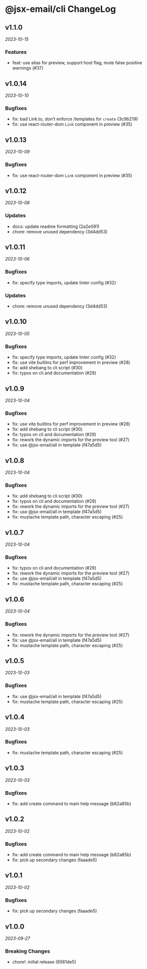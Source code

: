 # @jsx-email/cli ChangeLog

## v1.1.0

_2023-10-15_

### Features

- feat: use alias for preview, support host flag, mute false positive warnings (#37)

## v1.0.14

_2023-10-10_

### Bugfixes

- fix: bad Link.to, don't enforce /templates for `create` (3c9b219)
- fix: use react-router-dom `Link` component in preview (#35)

## v1.0.13

_2023-10-09_

### Bugfixes

- fix: use react-router-dom `Link` component in preview (#35)

## v1.0.12

_2023-10-08_

### Updates

- docs: update readme formatting (2a2e091)
- chore: remove unused dependency (3d4dd53)

## v1.0.11

_2023-10-06_

### Bugfixes

- fix: specify type imports, update linter config (#32)

### Updates

- chore: remove unused dependency (3d4dd53)

## v1.0.10

_2023-10-05_

### Bugfixes

- fix: specify type imports, update linter config (#32)
- fix: use vite builtins for perf improvement in preview (#28)
- fix: add shebang to cli script (#30)
- fix: typos on cli and documentation (#29)

## v1.0.9

_2023-10-04_

### Bugfixes

- fix: use vite builtins for perf improvement in preview (#28)
- fix: add shebang to cli script (#30)
- fix: typos on cli and documentation (#29)
- fix: rework the dynamic imports for the preview tool (#27)
- fix: use @jsx-email/all in template (f47a5d5)

## v1.0.8

_2023-10-04_

### Bugfixes

- fix: add shebang to cli script (#30)
- fix: typos on cli and documentation (#29)
- fix: rework the dynamic imports for the preview tool (#27)
- fix: use @jsx-email/all in template (f47a5d5)
- fix: mustache template path, character escaping (#25)

## v1.0.7

_2023-10-04_

### Bugfixes

- fix: typos on cli and documentation (#29)
- fix: rework the dynamic imports for the preview tool (#27)
- fix: use @jsx-email/all in template (f47a5d5)
- fix: mustache template path, character escaping (#25)

## v1.0.6

_2023-10-04_

### Bugfixes

- fix: rework the dynamic imports for the preview tool (#27)
- fix: use @jsx-email/all in template (f47a5d5)
- fix: mustache template path, character escaping (#25)

## v1.0.5

_2023-10-03_

### Bugfixes

- fix: use @jsx-email/all in template (f47a5d5)
- fix: mustache template path, character escaping (#25)

## v1.0.4

_2023-10-03_

### Bugfixes

- fix: mustache template path, character escaping (#25)

## v1.0.3

_2023-10-03_

### Bugfixes

- fix: add create command to main help message (b82a85b)

## v1.0.2

_2023-10-02_

### Bugfixes

- fix: add create command to main help message (b82a85b)
- fix: pick up secondary changes (faaade5)

## v1.0.1

_2023-10-02_

### Bugfixes

- fix: pick up secondary changes (faaade5)

## v1.0.0

_2023-09-27_

### Breaking Changes

- chore!: initial release (6561de5)

